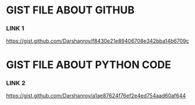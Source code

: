 # GIST FILE ABOUT GITHUB

### LINK 1

https://gist.github.com/Darshanroy/f8430e21e89406708e342bba14b6709c

# GIST FILE ABOUT PYTHON CODE


### LINK 2

https://gist.github.com/Darshanroy/a1ae87624f76ef2e4ed754aad60af644
